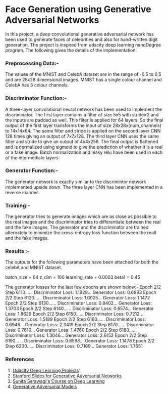 # Face Generation using Generative Adversarial Networks

In this project, a deep convolutional generative adversarial network has been used to generate faces of celebrities and also for hand-written digit generation. The project is inspired from udacity deep learning nanoDegree program. The following gives the details of the implementation.


### Preprocessing Data:-
The values of the MNIST and CelebA dataset are in the range of -0.5 to 0.5 and are 28x28 dimensional images. MNIST has a single colour channel and CelebA has 3 colour channels. 

### Discriminator Function:-
A three-layer convolutional neural network has been used to implement the discriminator. The first layer contains a filter of size 5x5 with stride=2 and the inputs are padded as well. This filter is applied for 64 layers. So the final output of the first layer transforms the input of size 28x28x(num_channels) to 14x14x64. The same filter and stride is applied on the second layer CNN 128 times giving an output of 7x7x128. The third layer CNN uses the same filter and stride to give an output of 4x4x256. The final output is flattened and is normalized using sigmoid to give the prediction of whether it is a real or a fake image. Batch normalization and leaky relu have been used in each of the intermediate layers.

### Generator Function:-
The generator network is exactly similar to the discrimintor network implemented upside down. The three layer CNN has been implemented in a reverse manner.

### Training:-
The generator tries to generate images which are as close as possible to the real images and the discriminator tries to differentiate between the real and the fake images. The generator and the discriminator are trained alternately to minimize the cross-entropy loss function between the reall and the fake images. 

### Results :-
The outputs for the following parameters have been attached for both the celebA and MNIST dataset.

batch_size = 64
z_dim = 100
learning_rate = 0.0003
beta1 = 0.45

The generator losses for the last few epochs are shown below:-
Epoch 2/2 Step 6110...... Discriminator Loss: 1.1929... Generator Loss: 0.6893
Epoch 2/2 Step 6120...... Discriminator Loss: 1.0025... Generator Loss: 1.1472
Epoch 2/2 Step 6130...... Discriminator Loss: 0.8402... Generator Loss: 1.3703
Epoch 2/2 Step 6140...... Discriminator Loss: 0.6574... Generator Loss: 1.8629
Epoch 2/2 Step 6150...... Discriminator Loss: 0.7212... Generator Loss: 1.5189
Epoch 2/2 Step 6160...... Discriminator Loss: 0.6946... Generator Loss: 2.3419
Epoch 2/2 Step 6170...... Discriminator Loss: 0.7610... Generator Loss: 1.4760
Epoch 2/2 Step 6180...... Discriminator Loss: 1.3046... Generator Loss: 2.6152
Epoch 2/2 Step 6190...... Discriminator Loss: 0.8598... Generator Loss: 1.1478
Epoch 2/2 Step 6200...... Discriminator Loss: 0.7169... Generator Loss: 1.7651

### References 
1. [Udacity Deep Learning Projects](https://github.com/udacity/deep-learning)
2. [Stanford Slides for Generative Adversarial Networks](http://cs231n.stanford.edu/slides/2017/cs231n_2017_lecture13.pdf)
3. [Sunita Sarawagi's Course on Deep Learning](https://www.cse.iitb.ac.in/~sunita/cs726/)
4. [Generative Adversarial Models](https://papers.nips.cc/paper/5423-generative-adversarial-nets.pdf)
